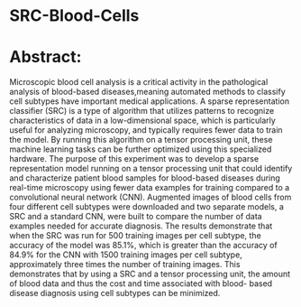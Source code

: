 # SRC-Blood-Cells

# Abstract:

Microscopic blood cell analysis is a critical activity in the pathological analysis of blood-based diseases,meaning 
automated methods to classify cell subtypes have important medical applications. A sparse representation classifier (SRC) is a 
type of algorithm that utilizes patterns to recognize characteristics of data in a low-dimensional space, which is 
particularly useful for analyzing microscopy, and typically requires fewer data to train the model. By running this algorithm on a tensor 
processing unit, these machine learning tasks can be further optimized using this specialized hardware. The purpose of this experiment was to 
develop a sparse representation model running on a tensor processing unit that could identify and characterize 
patient blood samples for blood-based diseases during real-time microscopy using fewer data examples for training compared to a convolutional
neural network (CNN). Augmented images of blood cells from four different cell subtypes were downloaded and
two separate models, a SRC and a standard CNN, were built to compare the number of data examples needed for
accurate diagnosis. The results demonstrate that when the SRC was run for 500 training images per cell subtype,
the accuracy of the model was 85.1%, which is greater than the accuracy of 84.9% for the CNN with 1500 training
images per cell subtype, approximately three times the number of training images. This demonstrates that by using
a SRC and a tensor processing unit, the amount of blood data and thus the cost and time associated with blood-
based disease diagnosis using cell subtypes can be minimized.
